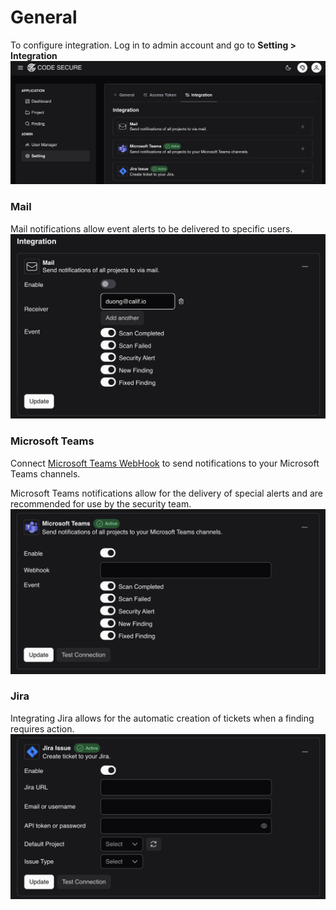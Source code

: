 # General
To configure integration. Log in to admin account and go to **Setting > Integration**
![](../assets/images/setting_integration.png)

### Mail
Mail notifications allow event alerts to be delivered to specific users.
![](../assets/images/setting_integrate_mail.png)

### Microsoft Teams

Connect [Microsoft Teams WebHook](https://learn.microsoft.com/en-us/microsoftteams/platform/webhooks-and-connectors/how-to/add-incoming-webhook?tabs=newteams%2Cdotnet) to send notifications to your Microsoft Teams channels.

Microsoft Teams notifications allow for the delivery of special alerts and are recommended for use by the security team.
![](../assets/images/setting_integrate_teams.png)

### Jira
Integrating Jira allows for the automatic creation of tickets when a finding requires action.
![](../assets/images/setting_integrate_jira.png)